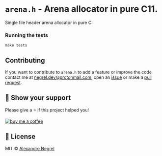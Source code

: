 # `arena.h` - Arena allocator in pure C11.

Single file header arena allocator in pure C.

### Running the tests

```shell
make tests
```

## Contributing

If you want to contribute to `arena.h` to add a feature or improve the code contact
me at [negrel.dev@protonmail.com](mailto:negrel.dev@protonmail.com), open an
[issue](https://github.com/negrel/arena.h/issues) or make a
[pull request](https://github.com/negrel/arena.h/pulls).

## :stars: Show your support

Please give a :star: if this project helped you!

[![buy me a coffee](.github/images/bmc-button.png)](https://www.buymeacoffee.com/negrel)

## :scroll: License

MIT © [Alexandre Negrel](https://www.negrel.dev/)
